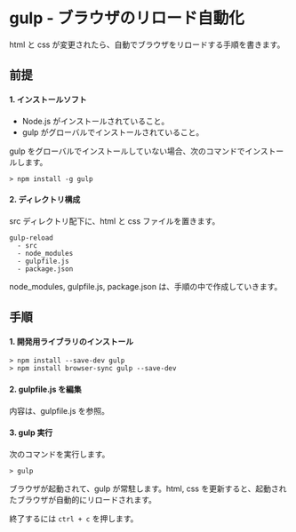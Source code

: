 # gulp - ブラウザのリロード自動化

html と css が変更されたら、自動でブラウザをリロードする手順を書きます。


## 前提
#### 1. インストールソフト

- Node.js がインストールされていること。
- gulp がグローバルでインストールされていること。

gulp をグローバルでインストールしていない場合、次のコマンドでインストールします。

```
> npm install -g gulp
```

#### 2. ディレクトリ構成

src ディレクトリ配下に、html と css ファイルを置きます。

```
gulp-reload
  - src
  - node_modules
  - gulpfile.js
  - package.json
```

node_modules, gulpfile.js,  package.json は、手順の中で作成していきます。


## 手順
#### 1. 開発用ライブラリのインストール

```
> npm install --save-dev gulp
> npm install browser-sync gulp --save-dev
```

#### 2. gulpfile.js を編集

内容は、gulpfile.js を参照。


#### 3. gulp 実行

次のコマンドを実行します。

```
> gulp
```

ブラウザが起動されて、gulp が常駐します。html, css を更新すると、起動されたブラウザが自動的にリロードされます。

終了するには `ctrl + c` を押します。

